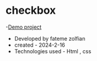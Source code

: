 # checkbox
-[Demo project](https://fateme-zfn.github.io/chechbox/)
- Developed by fateme zolfian
- created - 2024-2-16
- Technologies used - Html , css

